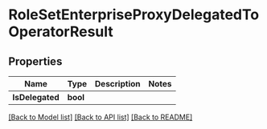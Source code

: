 # RoleSetEnterpriseProxyDelegatedToOperatorResult

## Properties

Name | Type | Description | Notes
------------ | ------------- | ------------- | -------------
**IsDelegated** | **bool** |  | 

[[Back to Model list]](../README.md#documentation-for-models) [[Back to API list]](../README.md#documentation-for-api-endpoints) [[Back to README]](../README.md)


